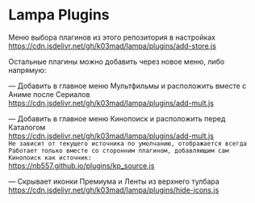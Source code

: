 # Lampa Plugins

Меню выбора плагинов из этого репозитория в настройках \
https://cdn.jsdelivr.net/gh/k03mad/lampa/plugins/add-store.js

Остальные плагины можно добавить через новое меню, либо напрямую:

— Добавить в главное меню Мультфильмы и расположить вместе с Аниме после Сериалов \
https://cdn.jsdelivr.net/gh/k03mad/lampa/plugins/add-mult.js

— Добавить в главное меню Кинопоиск и расположить перед Каталогом \
https://cdn.jsdelivr.net/gh/k03mad/lampa/plugins/add-mult.js \
`Не зависит от текущего источника по умолчанию, отображается всегда` \
`Работает только вместе со сторонним плагином, добавляющим сам Кинопоиск как источник:` \
https://nb557.github.io/plugins/kp_source.js

— Скрывает иконки Премиума и Ленты из верхнего тулбара \
https://cdn.jsdelivr.net/gh/k03mad/lampa/plugins/hide-icons.js
